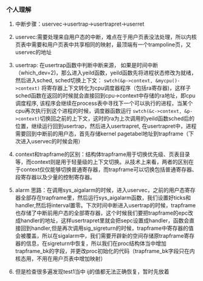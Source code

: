 ### 个人理解
1. 中断步骤：uservec->usertrap->usertrapret->userret
2. uservec:需要处理来自用户态的中断，难点在于用户页表没法处理，所以内核页表中需要和用户页表中共享相同的映射，最顶端有一个trampoline页，又uservec的地址
3. usertrap: 在usertrap函数中判断中断来源， 如果是时间中断（which_dev=2)，那么进入yeild函数，yeild函数先将进程状态修改为就绪，然后进入sched, sched切换上下文：
`swtch(&p->context, &mycpu()->context)` 将寄存器上下文转化为cpu调度器程序（包括ra寄存器)，这样子sched函数在返回的时候就会直接回到cpu->context中存储的ra地址，即cpu调度程序, 该程序会继续在process表中寻找下一个可以执行的进程，当某个cpu再次执行到这个进程的时候，调度器函数运行 `swtch(&c->context, &p->context)`切换回之前的上下文，这时的ra为上次调用的yeild函数sched后的位置，继续运行回到usertrap，然后进入usertrapret, 在usertrapret中，进程需要回到中断前的用户态，首先存储kernel pagetabel地址到trapframe（下次进入uservec的时候会用）

3. context和trapframe的区别：结构体trapframe用于切换优先级、页表目录等，而context则是用于轻量级的上下文切换。从技术上来看，两者的区别在于context仅仅能够切换普通寄存器，而trapframe可以切换包括普通寄存器、段寄存器以及少量的控制寄存器。

4. alarm 思路：在调用sys_aigalarm的时候，进入uservec，之前的用户态寄存器全部存在trapframe里，然后运行sys_aigalarm函数，我们设置好ticks和handler,然后将interval置零。下次时间中断进入usertrap的时候，trapframe也存储了中断前用户态的全部寄存器，这个时候我们要把trapframe的epc改成handler的地址，这样usertrapret里就会把sepc设置成handler，函数会直接回到handler,但是再次调用sig_sigreturn的时候，trapframe中寄存器的值会被覆盖，所以在sigalarm中，我们需要开辟新的空间存储原trapframe寄存器的信息，在sigreturn中恢复，所以我们在proc结构体当中增加trapframe_bk的字段，并更改proc初始化的代码（trapframe_bk字段只在内核态用，不用在用户页表中增加映射）

5. 但是检查很多遍发现test1当中 ij的值都无法正确恢复，暂时先放着